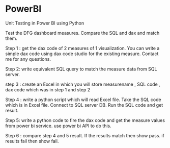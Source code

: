 # PowerBI

Unit Testing in Power BI using Python



Test the DFG dashboard measures. Compare the SQL and dax and match them.


Step 1 : get the dax code of 2 measures of 1 visualization. You can write a simple dax code using dax code studio for the existing measure. Contact me for any questions.

Step 2: write equivalent SQL query to match the measure data from SQL server.

step 3 : create an Excel in which you will store measurename , SQL code , dax code which was in step 1 and step 2

Step 4 : write a python script which will read Excel file. Take the SQL code which is in Excel file. Connect to SQL server DB. Run the SQL code and get result.

Step 5: write a python code to fire the dax code and get the measure values from power bi service. use power bi API to do this.

Step 6 : compare step 4 and 5 result. If the results match then show pass. if results fail then show fail.

